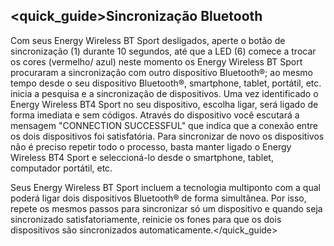 ## <quick_guide>Sincronização Bluetooth

Com seus Energy Wireless BT Sport desligados, aperte o botão de sincronização (1) durante 10 segundos, até que a LED (6) comece a trocar os cores (vermelho/ azul) neste momento os  Energy Wireless BT Sport procuraram a sincronização com outro dispositivo Bluetooth®; ao mesmo tempo desde o seu dispositivo Bluetooth®, smartphone, tablet, portátil, etc. inicia a pesquisa e a sincronização de dispositivos. Uma vez identificado o Energy Wireless BT4 Sport no seu dispositivo, escolha ligar, será ligado de forma imediata e sem códigos. Através do dispositivo você escutará a mensagem "CONNECTION SUCCESSFUL" que indica que a conexão entre os dois dispositivos foi satisfatória.
Para sincronizar de novo os dispositivos não é preciso repetir todo o processo, basta manter ligado o Energy Wireless BT4 Sport e seleccioná-lo desde o smartphone, tablet, computador portátil, etc.

Seus Energy Wireless BT Sport incluem a tecnologia multiponto com a qual poderá ligar dois dispositivos Bluetooth® de forma simultânea. Por isso, repete os mesmos passos para sincronizar só um dispositivo e quando seja sincronizado satisfatoriamente, reinicie os fones para que os dois dispositivos são sincronizados automaticamente.</quick_guide>
